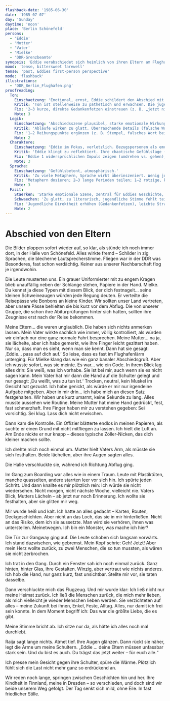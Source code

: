 ```yaml
---
flashback-date: '1985-06-30'
date: '1985-07-07'
day: 'Sunday'
daytime: 'noon'
place: 'Berlin Schönefeld'
persons:
  - 'Eddie'
  - 'Mutter'
  - 'Vater'
  - 'Mielke'
  - 'DDR-Grenzbeamte'
synopsis: 'Eddie verabschiedet sich heimlich von ihren Eltern am Flughafen Schönefeld und passiert die Kontrolle unter Mielkes Blick.'
mood: 'tense, bittersweet farewell'
tense: 'past, Eddies first-person perspective'
mode: 'flashback'
illustrations:
  - 'DDR_Berlin_Flughafen.png'
proofreading:
  Ton:
    Einschaetzung: 'Emotional, ernst, Eddie schildert den Abschied mit Wehmut und Unsicherheit.'
    Kritik: 'Ton ist stellenweise zu pathetisch und erwachsen. Die jugendliche Direktheit tritt zurück.'
    Fix: '2–3 kurze, direkte Gedankenfetzen einstreuen (z. B. „jetzt nicht heulen“, „weitergehen“); 1 Atempause vor dem Boarding; Pathos‑Sätze leicht straffen.'
    Note: 3
  Logik:
    Einschaetzung: 'Abschiedsszene plausibel, starke emotionale Wirkung.'
    Kritik: 'Abläufe wirken zu glatt. Überraschende Details (falsche Worte, unpassende Gedanken) könnten den Realismus verstärken.'
    Fix: '1–2 Reibungspunkte ergänzen (z. B. Stempel, falsches Wort beim Beamten, kleiner Rempler); 1 Mikro‑Zeit-/Positionsanker (Schlange, Gate‑Anzeige).'
    Note: 2
  Charaktere:
    Einschaetzung: 'Eddie im Fokus, verletzlich. Bezugspersonen als emotionale Gegenspieler sichtbar.'
    Kritik: 'Eddie klingt zu reflektiert. Ihre chaotische Gefühlslage (z. B. Zorn, Trotz, Verdrängung) könnte stärker herauskommen. Nebenfiguren bleiben eher schematisch.'
    Fix: 'Eddie 1 widersprüchlichen Impuls zeigen (umdrehen vs. gehen); Mutter/Vater je 1 „dorniges“ Detail (z. B. zu fester Griff, strenger Satzfetzen); Mielke 1 prägnantes sensorisches Detail (Tonfall/Blick).'
    Note: 3
  Sprache:
    Einschaetzung: 'Gefühlsbetont, atmosphärisch.'
    Kritik: 'Zu viele Metaphern, Sprache wirkt überinszeniert. Wenig jugendliche Einwürfe oder spontane Kommentare.'
    Fix: 'Metaphern dosieren; 2–3 lange Perioden teilen; 1–2 rotzige, knappe Sätze als Kontrast einsetzen.'
    Note: 3
  Fazit:
    Staerken: 'Starke emotionale Szene, zentral für Eddies Geschichte, verdeutlicht Bruch mit Vergangenheit.'
    Schwaechen: 'Zu glatt, zu literarisch, jugendliche Stimme fehlt teilweise.'
    Fix: 'Jugendliche Direktheit erhöhen (Gedankenfetzen), leichte Straffung, 1–2 realistische Reibungen und Figuren‑Mikrodetails ergänzen.'
    Note: 2
---
```


# Abschied von den Eltern

Die Bilder ploppen sofort wieder auf, so klar, als stünde ich noch immer dort,
in der Halle von Schönefeld. Alles wirkte fremd – Schilder in zig Sprachen, die
blecherne Lautsprecherstimme. Fliegen war in der DDR was Besonderes, fast schon
verdächtig. Keiner aus unserer Nachbarschaft flog je irgendwohin.

Die Leute musterten uns. Ein grauer Uniformierter mit zu engem Kragen blieb
unauffällig neben der Schlange stehen, Papiere in der Hand. Mielke. Du kennst ja
diese Typen mit diesem Blick, der dich festnagelt… seine kleinen Schweineaugen
würden jede Regung deuten. Er verteilte die Reisepässe wie Bonbons an kleine
Kinder. Wir sollten unser Land vertreten, aber unsere Pässe behielten sie bis
kurz vor dem Abflug. Die von unserer Gruppe, die schon ihre Abiturprüfungen
hinter sich hatten, sollten ihre Zeugnisse erst nach der Reise bekommen.

Meine Eltern… die waren unglaublich. Die haben sich nichts anmerken lassen. Mein
Vater wirkte sachlich wie immer, völlig kontrolliert, als würden wir einfach nur
eine ganz normale Fahrt besprechen. Meine Mutter… na ja, sie lächelte, aber ich
habe gemerkt, wie ihre Finger leicht gezittert haben. Nur so, dass man es sieht,
wenn man sie kennt. Dann hat sie gesagt: ‚Eddie… pass auf dich auf.‘ So leise,
dass es fast im Flughafenlärm unterging. Für Mielke klang das wie ein ganz
banaler Abschiedsgruß. Aber ich wusste sofort, was sie meinte. Es war… wie ein
Code. In ihrem Blick lag alles drin: Sie weiß, was ich vorhabe. Sie ist bei mir,
auch wenn sie es nicht sagen kann. Mein Vater hat mir dann die Hand auf die
Schulter gelegt und nur gesagt: ‚Du weißt, was zu tun ist.‘ Trocken, neutral,
kein Muskel im Gesicht hat gezuckt. Ich habe genickt, als würde er mir nur
irgendeine Aufgabe mitgeben. Aber in mir drin… ich habe mich an diesen Satz
festgehalten. Wir haben uns kurz umarmt, keine Sekunde zu lang. Alles musste
aussehen wie Routine. Meine Mutter hat meine Hand gedrückt, fest, fast
schmerzhaft. Ihre Finger haben mir zu verstehen gegeben: Sei vorsichtig. Sei
klug. Lass dich nicht erwischen.

Dann kam die Kontrolle. Ein Offizier blätterte endlos in meinen Papieren, als
suchte er einen Grund mit nicht mitfliegen zu lassen. Ich hielt die Luft an. Am
Ende nickte er nur knapp – dieses typische Zöller-Nicken, das dich kleiner
machen sollte.

Ich drehte mich noch einmal um. Mutter hielt Vaters Arm, als müsste sie sich
festhalten. Beide lächelten, aber ihre Augen sagten alles.

Die Halle verschluckte sie, während ich Richtung Abflug ging.

Im Gang zum Boarding war alles wie in einem Traum. Leute mit Plastiktüten,
manche quasselten, andere starrten leer vor sich hin. Ich spürte jeden Schritt.
Und dann knallte es mir plötzlich rein: Ich würde sie nicht wiedersehen. Nicht
morgen, nicht nächste Woche, vielleicht nie. Vaters Blick, Mutters Lächeln – ab
jetzt nur noch Erinnerung. Ich wollte sie festhalten, aber sie glitten mir weg.

Mir wurde heiß und kalt. Ich hatte an alles gedacht – Karten, Routen,
Deckgeschichten. Aber nicht an das Loch, das sie in mir hinterließen. Nicht an
das Risiko, dem ich sie aussetzte. Man wird sie verhören, ihnen was
unterstellen. Meinetwegen. Ich bin ein Monster, was mache ich hier?

Die Tür zur Gangway ging auf. Die Leute schoben sich langsam vorwärts. Ich stand
dazwischen, wie gebremst. Mein Kopf schrie: Geh! Jetzt! Aber mein Herz wollte
zurück, zu zwei Menschen, die so tun mussten, als wären sie nicht zerbrochen.

Ich trat in den Gang. Durch ein Fenster sah ich noch einmal zurück. Ganz hinten,
hinter Glas, ihre Gestalten. Winzig, aber vertraut wie nichts anderes. Ich hob
die Hand, nur ganz kurz, fast unsichtbar. Stellte mir vor, sie taten dasselbe.

Dann verschluckte mich das Flugzeug. Und mir wurde klar: Ich ließ nicht nur
meine Heimat zurück. Ich ließ die Menschen zurück, die mich mehr lieben, als
mich vielleicht je wieder Menschen lieben werden. Sie verzichteten auf alles –
meine Zukunft bei ihnen, Enkel, Feste, Alltag. Alles, nur damit ich frei sein
konnte. In dem Moment begriff ich: Das war die größte Liebe, die es gibt.

Meine Stimme bricht ab. Ich sitze nur da, als hätte ich alles noch mal
durchlebt.

Raija sagt lange nichts. Atmet tief. Ihre Augen glänzen. Dann rückt sie näher,
legt die Arme um meine Schultern. „Eddie … deine Eltern müssen unfassbar stark
sein. Und du bist es auch. Du trägst das jetzt weiter – für euch alle.“

Ich presse mein Gesicht gegen ihre Schulter, spüre die Wärme. Plötzlich fühlt
sich die Last nicht mehr ganz so erdrückend an.

Wir reden noch lange, springen zwischen Geschichten hin und her. Ihre Kindheit
in Finnland, meine in Dresden – so verschieden, und doch sind wir beide unserem
Weg gefolgt. Der Tag senkt sich mild, ohne Eile. In fast friedlicher Stille.
